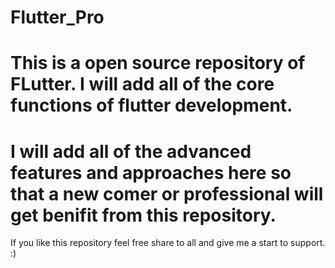 # Flutter_Pro

# This is a open source repository of FLutter. I will add all of the core functions of flutter development.
# I will add all of the advanced features and approaches here so that a new comer or professional will get benifit from this repository.

If you like this repository feel free share to all and give me a start to support. :)
